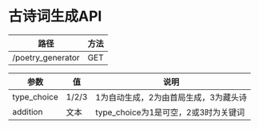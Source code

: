 # 古诗词生成API

| 路径                | 方法  | 
|-------------------|-----|
| /poetry_generator | GET | 

| 参数          | 值    |说明|
|-------------|------|---|
| type_choice | 1/2/3 |1为自动生成，2为由首局生成，3为藏头诗|
|addition| 文本   |type_choice为1是可空，2或3时为关键词|
